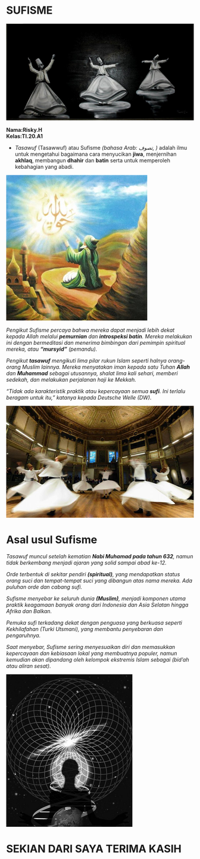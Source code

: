 # SUFISME <br>

![logo](poto/logo.jpg) <br>

**Nama:Risky.H** <br>
**Kelas:TI.20.A1** <br>

* *Tasawuf* (Tasawwuf) atau Sufisme *(bahasa Arab: تصوف, )* adalah ilmu untuk mengetahui bagaimana cara menyucikan **jiwa**, menjernihan **akhlaq**, membangun **dhahir** dan **batin** serta untuk memperoleh kebahagian yang abadi. <br>

![sufisme](poto/sufisme.png) <br>

*Pengikut Sufisme percaya bahwa mereka dapat menjadi lebih dekat kepada Allah melalui **pemurnian** dan **introspeksi batin**. Mereka melakukan ini dengan bermeditasi dan menerima bimbingan dari pemimpin spiritual mereka, atau **“mursyid”** (pemandu).* <br>

*Pengikut **tasawuf** mengikuti lima pilar rukun Islam seperti halnya orang-orang Muslim lainnya. Mereka menyatakan iman kepada satu Tuhan **Allah** dan **Muhammad** sebagai utusannya, shalat lima kali sehari, memberi sedekah, dan melakukan perjalanan haji ke Mekkah.* <br>

*“Tidak ada karakteristik praktik atau kepercayaan semua **sufi**. Ini terlalu beragam untuk itu,” katanya kepada Deutsche Welle (DW).* <br>

![antar](poto/antar.png) <br>

# Asal usul Sufisme <br>

*Tasawuf muncul setelah kematian **Nabi Muhamad pada tahun 632**, namun tidak berkembang menjadi ajaran yang solid sampai abad ke-12.* <br>

*Orde terbentuk di sekitar pendiri **(spiritual)**, yang mendapatkan status orang suci dan tempat-tempat suci yang dibangun atas nama mereka. Ada puluhan orde dan cabang sufi.* <br>

*Sufisme menyebar ke seluruh dunia **(Muslim)**, menjadi komponen utama praktik keagamaan banyak orang dari Indonesia dan Asia Selatan hingga Afrika dan Balkan.* <br>

*Pemuka sufi terkadang dekat dengan penguasa yang berkuasa seperti Kekhilafahan (Turki Utsmani), yang membantu penyebaran dan pengaruhnya.* <br>

*Saat menyebar, Sufisme sering menyesuaikan diri dan memasukkan kepercayaan dan kebiasaan lokal yang membuatnya populer, namun kemudian akan dipandang oleh kelompok ekstremis Islam sebagai (bid’ah atau aliran sesat).* <br>

![dunia](poto/dunia.png)

# SEKIAN DARI SAYA TERIMA KASIH <br>